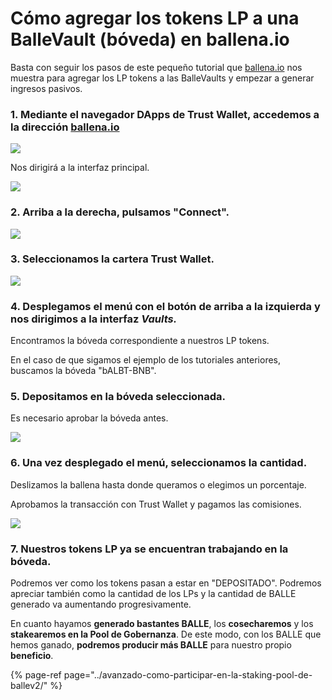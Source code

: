 # Cómo agregar los tokens LP a una BalleVault \(bóveda\) en ballena.io

Basta con seguir los pasos de este pequeño tutorial que [ballena.io](https://ballena.io/) nos muestra para agregar los LP tokens a las BalleVaults y empezar a generar ingresos pasivos.



### 1. Mediante el navegador DApps de Trust Wallet, accedemos a la dirección [ballena.io](https://ballena.io) 



![](../../../../../../.gitbook/assets/photo5852538698179130773.jpg)



Nos dirigirá a la interfaz principal.



![](../../../../../../.gitbook/assets/photo5861731302582105701.jpg)



### 2. Arriba a la derecha, pulsamos "Connect".



![](../../../../../../.gitbook/assets/photo5861731302582105701%20%281%29.jpg)

### 

### 3. Seleccionamos la cartera Trust Wallet.



![](../../../../../../.gitbook/assets/screenshot-2021-05-21-at-14.43.01.png)

### 

### 4. Desplegamos el menú con el botón de arriba a la izquierda y nos dirigimos a la interfaz _Vaults._

Encontramos la bóveda correspondiente a nuestros LP tokens.

En el caso de que sigamos el ejemplo de los tutoriales anteriores, buscamos la bóveda "bALBT-BNB".



### 5. Depositamos en la bóveda seleccionada. 

Es necesario aprobar la bóveda antes.



![](../../../../../../.gitbook/assets/image%20%2822%29.png)

### 

### 6. Una vez desplegado el menú, seleccionamos la cantidad.

Deslizamos la ballena hasta donde queramos o elegimos un porcentaje.

Aprobamos la transacción con Trust Wallet y pagamos las comisiones.



![](../../../../../../.gitbook/assets/card2%20%281%29.png)

### 

### 7. Nuestros tokens LP ya se encuentran trabajando en la bóveda.

Podremos ver como los tokens pasan a estar en "DEPOSITADO". Podremos apreciar también como la cantidad de los LPs y la cantidad de BALLE generado va aumentando progresivamente.



En cuanto hayamos **generado bastantes BALLE**, los **cosecharemos** y los **stakearemos en la Pool de Gobernanza**. De este modo, con los BALLE que hemos ganado, **podremos producir más BALLE** para nuestro propio **beneficio**.

{% page-ref page="../avanzado-como-participar-en-la-staking-pool-de-ballev2/" %}





